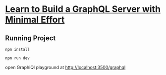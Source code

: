 # [Learn to Build a GraphQL Server with Minimal Effort](https://medium.freecodecamp.org/learn-to-build-a-graphql-server-with-minimal-effort-fc7fcabe8ebd)

## Running Project

`npm install`

`npm run dev`

open GraphiQl playground at <http://localhost:3500/graphql>